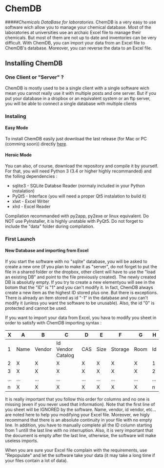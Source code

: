 # ChemDB
#####_Chemicals DataBase for laboratories._
ChemDB is a very easy to use software wich allow you to manage your chemical database.
Most of the laboratories at universities use an archaic Excel file to manage their chemicals. But most of them are not up to date and inventories can be very difficult. With ChemDB, you can import your data from an Excel file to ChemDB's database. Moreover, you can reverse the data to an Excel file.

## Installing ChemDB
### One Client or "Server" ?
ChemDB is mostly used to be a single client with a single software wich mean you cannot really use it with multiple posts and one server. But if you put your database in a dropbox or an equivalent system or an ftp server, you will be able to connect a single database with multiple clients

### Instaling
#### Easy Mode
To install ChemDB easily just download the last release (for Mac or PC (comming soon)) directly [here](https://github.com/dedichan/ChemDB/releases).

#### Heroic Mode
You can also, of course, download the repository and compile it by yourself. For that, you will need Python 3 (3.4 or higher highly recommanded) and the folling dependencies :
* sqlite3 - SQLite Databse Reader (normaly included in your Python instalation)
* PyQt5 - Interface (you will need a proper Qt5 instalation to build it)
* xlwt - Excel Writer 
* xlrd - Excel Reader 

Compilation recommanded with py2app, py2exe or linux equivalent. Do NOT use PyInstaller, it is highly unstable with PyQt5.
Do not forget to include the "data" folder during compilation.

### First Launch
#### New Database and importing from Excel
If you start the software with no "sqlite" database, you will be asked to create a new one (if you plan to make it as "server", do not forget to put the file in a shared folder or the dropbox, other client will have to use the "load an existing DB" and point to the file previously created).
The newly created DB is absolutly empty. If you try to create a new elementyou will see in the botom that the "ID" is "1" and you can't modify it. In fact, ChemDB always create a new item as the highest ID stored plus one. But there is exceptions. There is already an item stored as id "-1" in the database and you can't modify it (unless you want the software to be unusable). Also, the id "0" is protected and cannot be used.

If you want to import your data from Excel, you hava to modify you sheet in order to satisfy with ChemDB importing syntax :

| X  | A  | B  | C |D |E |F |G |H |
| --------|---------|-------|-------|-------|-------|-------|-------|-------|
| 1  | Name   | Vendor    | Id Vendor Catalog    |  CAS   |Size    | Storage    | Room    | Id    |
| 2 | X | X    | X    | X    | X    | X    | X    | 1    |
| 3 |  X | X    | X    | X    | X    | X    | X    | 2    |
| ... | ... |... |... |... |... |... |... |... |
| n |  X | X    | X    | X    | X    | X    | X    | n    |

It is really important that you follow this order for columns and no one is missing (even if you never used that information). Note that the first line of you sheet will be IGNORED by the software. Name, vendor, id vendor, etc... are noted here to help you modifying your Excel file. Moreover, we higly recommand that there is an absolute continuity in your file with no empty line. In addition, you have to manually complete all the ID column starting from 1 untill the last line with no interruption. Also, it is very important that the document is empty after the last line, otherwise, the software will make useless imports.

When you are sure your Excel file complain with the requirements, use "Repopulate" and let the software take your data (it may take a long time if your files contain a lot of data).
